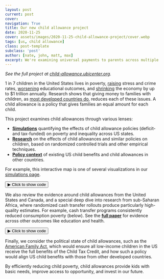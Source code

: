 ```yaml
---
layout: post
current: post
cover:
navigation: True
title: Our new child allowance project
date: 2020-11-25
cover: assets/images/2020-11-25-child-allowance-project/cover.webp
tags: [us, child allowance]
class: post-template
subclass: 'post'
author: [nate, john, matt, max]
excerpt: We're examining universal payments to parents across multiple angles.
---
```


<head>
  <script src="https://cdn.plot.ly/plotly-latest.min.js"></script>
  <script src="https://ajax.googleapis.com/ajax/libs/jquery/3.5.1/jquery.min.js"></script>
</head>

_See the full project at [child-allowance.ubicenter.org](https://child-allowance.ubicenter.org)._


1 in 7 children in the United States lives in poverty, [raising](https://heckmanequation.org/resource/invest-in-early-childhood-development-reduce-deficits-strengthen-the-economy/) stress and crime rates, [worsening](https://www.sciencedirect.com/science/article/abs/pii/S1876285915003836) educational outcomes, and [shrinking](https://www.nap.edu/catalog/25246/a-roadmap-to-reducing-child-poverty) the economy by up to $1 trillion annually. Research shows that giving money to families with children, as [most developed countries do](https://www.vox.com/future-perfect/2019/3/6/18249290/child-poverty-american-family-act-sherrod-brown-michael-bennet), reduces each of these issues. A child allowance is a policy that gives families an equal amount for each child.

This project examines child allowances through various lenses:
* [**Simulations**](2020-11-25-child-allowance-state-simulation) quantifying the effects of child allowance policies (deficit- and tax-funded) on poverty and inequality across US states.
* [**Research**](https://child-allowance.ubicenter.org/empirical) on the effects of child allowances and similar policies on children, based on randomized controlled trials and other empirical techniques.
* [**Policy context**](https://child-allowance.ubicenter.org/policies) of existing US child benefits and child allowances in other countries.

For example, this interactive map is one of several visualizations in our [simulations page](2020-11-25-child-allowance-state-simulation).


<button class="code-button" id="button1" onclick="f1()">&#9654; Click to show code</button>
<div class="code-cell" id="asset_code_1" style="display: none;">
  <pre>
    <code>
# TODO: Add tax reforms as a drop-down (mirrored from simulation.ipynb).

# Imports.
import pandas as pd
import plotly.express as px
import plotly.graph_objects as go

# Load data.
summary = pd.read_csv('https://github.com/ngpsu22/Child_Allowance_States/raw/main/poverty_gini_tax_child_allowance')

# General configs.
LABELS = {'monthly_ca': 'Monthly child allowance',
          'decile': 'Decile',
          'net_chg': 'Net change',
          'pct_chg': 'Net change',
          'child_allowance':'Monthly child allowance',
          'code': 'State',
          'state': 'State',
          'fed_tax_rate': 'Tax rate',
          'state_tax_rate': 'Tax rate',
          'non_funded_poverty_rate': 'Poverty rate',
          'fed_poverty_rate': 'Poverty rate',
          'state_poverty_rate': 'Poverty rate',
          'non_funded_gini': 'Gini index',
          'fed_gini': 'Gini index',
          'state_gini': 'Gini index'}

CONFIG = {'displayModeBar': False}

# Preprocess data.
summary.drop('Unnamed: 0', 1, inplace = True)
state_dict = summary[['code', 'state']].set_index('code').to_dict()['state']

# data labels
FUNDING = {'fed_poverty_rate': 'Federal tax',
           'state_poverty_rate': 'State tax',
           'non_funded_poverty_rate': 'No funding'}

ca_amts = summary.child_allowance.unique()
child_poverty = summary[(summary['age_group'] == 'child') &
                        (summary['race'] == 'All')]

# create figure dictionary
fig_dict = {
    'data': [],
    'layout': {},
    'frames': []
}

# fill in most of layout
fig_dict['layout'] = {
    'plot_bgcolor': 'white',
    'font': dict(family = 'Roboto'),
    'height': 600,
    'margin': dict(t=100, b=0, l=0, r=10)
}
fig_dict['layout']['title'] = {
    'text': ('Child poverty by state and child allowance amount'),
    'y': 0.97,
    'x': 0.05,
    'xanchor': 'left',
    'yanchor': 'top'
}

# add slider specifications
slidermenu =  {
    'buttons': [
        {
            'args': [None, {'frame': {'duration': 500, 'redraw': True},
                            'fromcurrent': True,
                            'transition': {'duration': 300,
                                           'easing': 'quadratic-in-out'}}],
            'label': '&#9654;',
            'method': 'animate'
        },
        {
            "args": [[None], {"frame": {"duration": 0, "redraw": True},
                              "mode": "immediate",
                              "transition": {"duration": 0}}],
            "label": "&#9724;",
            "method": "animate"
        }
    ],
    'direction': 'left',
    'pad': {'r': 15, 't': 75},
    'showactive': True,
    'type': 'buttons',
    'x': 0.1,
    'xanchor': 'right',
    'y': 0,
    'yanchor': 'top'
}
    
sliders_dict = {
    'active': 0,
    'yanchor': 'top',
    'xanchor': 'left',
    'currentvalue': {
        'font': {'size': 20},
        'prefix': 'Monthly child allowance: ',
        'visible': True,
        'xanchor': 'right'
    },
    'transition': {'duration': 300, 'easing': 'cubic-in-out'},
    'pad': {'b': 10, 't': 50},
    'len': 0.9,
    'x': 0.1,
    'y': 0,
    'steps': []
}

steps = []
for ca in ca_amts:
    slider_step = {
        'args': [
            [ca],
            {'frame': {'duration': 300, 'redraw': True},
             'mode': 'immediate',
             'transition': {'duration': 300}}
        ],
        'label': '$' + str(ca),
        'method': 'animate'
    }
    steps.append(slider_step)
sliders_dict['steps'] = steps

# generate frames
frames = []
locations = child_poverty.code
zero_poverty = child_poverty[child_poverty.child_allowance == 0]
for ca in ca_amts:
    data_list = []
    ca_data = child_poverty[child_poverty.child_allowance == ca]
    for funding in FUNDING:
        data_list.append({
            'hovertemplate': 
                '<b>%{customdata[1]}</b>' + 
                '<br>Child poverty rate: %{z}%<br>' + 
                'Poverty reduction: %{customdata[0]}%' +
                '<extra></extra>',
            'locationmode': 'USA-states',
            'locations': child_poverty.code.unique(),
            'z': ca_data[funding].tolist(),
            'type': 'choropleth',
            'customdata': list(map(lambda x, y, z: (round(100 * (1 - y / x)), state_dict[z]),
                                   zero_poverty[funding], ca_data[funding], state_dict))
        })
    
    frame = {'data': data_list, 'name': str(ca), 'traces': [0,1,2]}
    frames.append(frame)
    
# add frames to figure dictionary
fig_dict['frames'] = frames

# add traces to figure dictionary
for i in (range(len(FUNDING))):
    fig_dict['data'].append(frames[0]['data'][0])

# generate figure
fig = go.Figure(fig_dict)

# generate dropdown menu buttons
buttons = []
for funding in FUNDING:
    new_button = {'method': 'update',
                  'label': FUNDING[funding],
                  'args': [{'visible': [f == funding for f in FUNDING.keys()]}
                          ]}
    buttons.append(new_button)
    
# construct button menu
updatemenu = {'buttons': buttons,
              'direction': 'down',
              'showactive': True,
              'pad':{"r": 10, 't': 20, 'l': 50},
              'xanchor': 'left',
              'yanchor': 'top',
              'x': 0,
              'y': 1.2
             }

# add slider, dropdown menu, and set geo scope
fig.update_layout(
    geo_scope='usa', # limite map scope to USA
    sliders=[sliders_dict],
    updatemenus=[slidermenu, updatemenu]
)

# update visual attributes
fig.update_traces(showscale=False, colorscale='Reds', zmin=0, zmax=22)
fig.update_layout(
    hoverlabel=dict(
        bgcolor="white",
        font=dict(family='Roboto')
    ),
    title_font_size=20,
)
fig.update(layout_showlegend=False)

fig.show(config=CONFIG)
    </code>
  </pre>
</div>

<script>
function f1() {
  var x = document.getElementById("asset_code_1");
  var b = document.getElementById("button1");
  if (x.style.display === "none") {
    x.style.display = "block";
    b.innerHTML = "&#9660 Click to hide code";
  } else {
    x.style.display = "none";
    b.innerHTML = "&#9654 Click to show code";
  }
}
</script> 

<div>
  <script>
    $(document).ready(function(){
      $("#asset1").load("{{site.baseurl}}assets/markdown_assets/index/2020-11-25-index-asset-1.html");
    });
  </script>
</div>
<div id = "asset1"></div>

We also review the evidence around child allowances from the United States and Canada, and a special deep dive into research from sub-Saharan Africa, where randomized cash transfer rollouts produce particularly high-quality estimates. For example, cash transfer programs consistently reduced consumption poverty (below). See the [**full paper**](https://child-allowance.ubicenter.org/empirical) for evidence across other outcomes like education and health.


<button class="code-button" id="button2" onclick="f2()">&#9654; Click to show code</button>
<div class="code-cell" id="asset_code_2" style="display: none;">
  <pre>
    <code>
pov = pd.DataFrame({
    "effect_pp": [-2.1, -3.9, 3.8, -14.9, -8.3, -4.1, -0.5],
    "baseline_pp": [93, 88, 68, 82, 44, 94, 92],
    "stars": [2, 0, 0, 3, 1, 2, 0]
}, index=['Ghana LEAP', 'Kenya HSNP', 'Lesotho CGP', 'Malawi SCTP',
          'Uganda SAGE', 'Zambia CGP', 'Zimbabwe HSCT']
)
pov['pct_effect'] = 100 * pov.effect_pp / pov.baseline_pp
pov['significance'] = pov.stars.map({0: '>10%',
                                     1: '5-10%',
                                     2: '1-5%',
                                     3: '<1%'})
# Sort by stars for proper legend ordering.
pov.sort_values('stars', ascending=False, inplace=True)

DARK_BLUE = '#0D47A1'
BLUE = '#2196F3'
BARELY_BLUE = '#BBDEFB'
GRAY = '#E0E0E0'

fig = px.bar(pov, 'pct_effect', color='significance',
             labels={'pct_effect': 'Poverty change',
                     'index': 'Program',
                     'significance': 'Significance'},
             title='Poverty reductions across cash transfer RCTs in SSA',
             color_discrete_map={'>10%': GRAY,
                                 '5-10%': BARELY_BLUE,
                                 '1-5%': BLUE,
                                 '<1%': DARK_BLUE},
)

fig.update_layout(font=dict(family='Roboto'),
                  plot_bgcolor='white',
                  yaxis_title='Cash transfer program',
                  legend_title='Statistical significance',
                  xaxis_title='Percent change in poverty headcount rate',
                  xaxis_ticksuffix='%',
                  # Sort by effect size
                  # (since data is sorted by stars for legend order)
                  yaxis={'categoryorder':'total descending'},
                  title_font_size=20,
                 )

fig.show(config={'displayModeBar': False})
    </code>
  </pre>
</div>

<script>
function f2() {
  var x = document.getElementById("asset_code_2");
  var b = document.getElementById("button2");
  if (x.style.display === "none") {
    x.style.display = "block";
    b.innerHTML = "&#9660 Click to hide code";
  } else {
    x.style.display = "none";
    b.innerHTML = "&#9654 Click to show code";
  }
}
</script> 

<div>
  <script>
    $(document).ready(function(){
      $("#asset2").load("{{site.baseurl}}assets/markdown_assets/index/2020-11-25-index-asset-2.html");
    });
  </script>
</div>
<div id = "asset2"></div>

Finally, we consider the political state of child allowances, such as the [American Family Act](https://www.bennet.senate.gov/public/index.cfm/american-family-act), which would ensure all low-income children in the US receive the full benefits of the Child Tax Credit, and how such a policy would align US child benefits with those from other developed countries.

By efficiently reducing child poverty, child allowances provide kids with basic needs, improve access to opportunity, and invest in our future.
